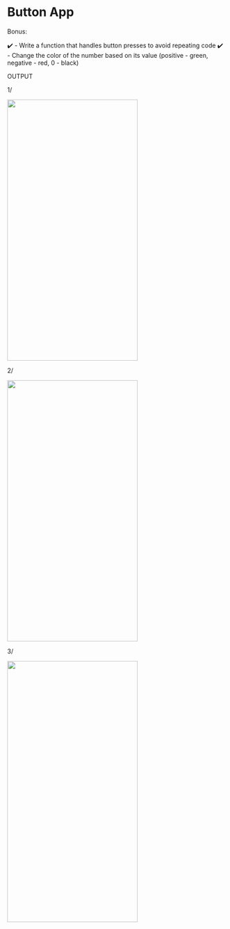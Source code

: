 # Button App



Bonus:

:heavy_check_mark: - Write a function that handles button presses to avoid repeating code
:heavy_check_mark: - Change the color of the number based on its value (positive - green, negative - red, 0 - black)


OUTPUT

1/

<img src= "https://user-images.githubusercontent.com/66742756/143272435-18f80a09-f737-41e5-8766-1fadcfefcfa2.png" width="300" height="600" />


2/

<img src= "https://user-images.githubusercontent.com/66742756/143272451-8d95f209-8ff0-4aaf-ba11-fae02588efa1.png" width="300" height="600" />


3/

<img src= "https://user-images.githubusercontent.com/66742756/143272462-69b04dea-3ee7-47d0-a4b3-48a8f643a11c.png" width="300" height="600" />




